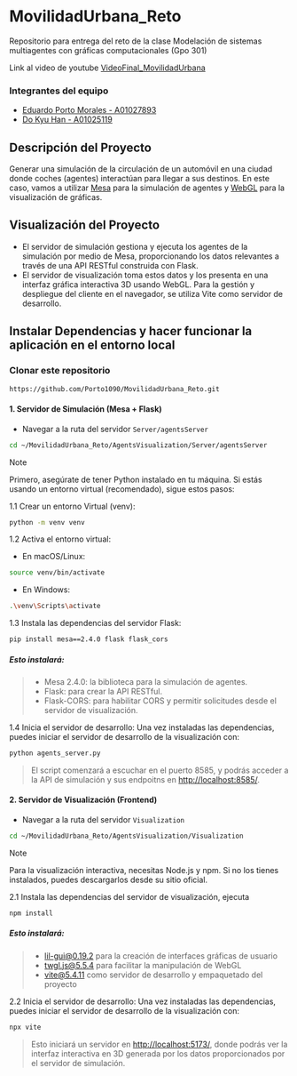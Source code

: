 # MovilidadUrbana_Reto
Repositorio para entrega del reto de la clase Modelación de sistemas multiagentes con gráficas computacionales (Gpo 301)

Link al video de youtube [VideoFinal_MovilidadUrbana](https://youtu.be/EW02xKlUDeQ)

### Integrantes del equipo
- [Eduardo Porto Morales - A01027893](https://github.com/Porto1090)
- [Do Kyu Han - A01025119](https://github.com/dokyuhan)
  
## Descripción del Proyecto

Generar una simulación de la circulación de un automóvil en una ciudad donde coches (agentes) interactúan para llegar a sus destinos.
En este caso, vamos a utilizar [Mesa](https://mesa.readthedocs.io/stable/) para la simulación de agentes y [WebGL](https://get.webgl.org/) para la visualización de gráficas.

## Visualización del Proyecto

- El servidor de simulación gestiona y ejecuta los agentes de la simulación por medio de Mesa, proporcionando los datos relevantes a través de una API RESTful construida con Flask.
- El servidor de visualización toma estos datos y los presenta en una interfaz gráfica interactiva 3D usando WebGL. Para la gestión y despliegue del cliente en el navegador, se utiliza Vite como servidor de desarrollo.

## Instalar Dependencias y hacer funcionar la aplicación en el entorno local

### Clonar este repositorio

```bash
https://github.com/Porto1090/MovilidadUrbana_Reto.git
```

#### 1. Servidor de Simulación (Mesa + Flask)

  * Navegar a la ruta del servidor `Server/agentsServer`
  ```bash
  cd ~/MovilidadUrbana_Reto/AgentsVisualization/Server/agentsServer
  ```

  > [!NOTE]
  > Primero, asegúrate de tener Python instalado en tu máquina. Si estás usando un entorno virtual (recomendado), sigue estos pasos:
  
  1.1 Crear un entorno Virtual (venv):
  ```bash
  python -m venv venv
  ```

  1.2 Activa el entorno virtual:
  - En macOS/Linux:
  ```bash
  source venv/bin/activate
  ```
  - En Windows:
  ```bash
  .\venv\Scripts\activate 
  ```

  1.3 Instala las dependencias del servidor Flask:
  ```bash
  pip install mesa==2.4.0 flask flask_cors
  ```
  
  ##### Esto instalará:

  > * Mesa 2.4.0: la biblioteca para la simulación de agentes.
  > * Flask: para crear la API RESTful.
  > * Flask-CORS: para habilitar CORS y permitir solicitudes desde el servidor de visualización.

  1.4 Inicia el servidor de desarrollo: Una vez instaladas las dependencias, puedes iniciar el servidor de desarrollo de la visualización con:
  ```bash
  python agents_server.py
  ```

> El script comenzará a escuchar en el puerto 8585, y podrás acceder a la API de simulación y sus endpoitns en [http://localhost:8585/](http://localhost:8585/).

#### 2. Servidor de Visualización (Frontend)

  * Navegar a la ruta del servidor `Visualization`
  ```bash
  cd ~/MovilidadUrbana_Reto/AgentsVisualization/Visualization
  ```

  > [!NOTE]
  > Para la visualización interactiva, necesitas Node.js y npm. Si no los tienes instalados, puedes descargarlos desde su sitio oficial.

  2.1 Instala las dependencias del servidor de visualización, ejecuta
  ```bash
  npm install
  ```
  ##### Esto instalará:

  > * lil-gui@0.19.2 para la creación de interfaces gráficas de usuario
  > * twgl.js@5.5.4 para facilitar la manipulación de WebGL
  > * vite@5.4.11 como servidor de desarrollo y empaquetado del proyecto

  2.2  Inicia el servidor de desarrollo: Una vez instaladas las dependencias, puedes iniciar el servidor de desarrollo de la visualización con:
  ```bash
  npx vite
  ```

> Esto iniciará un servidor en [http://localhost:5173/](http://localhost:5173/), donde podrás ver la interfaz interactiva en 3D generada por los datos proporcionados por el servidor de simulación.
